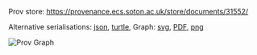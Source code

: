 
Prov store: https://provenance.ecs.soton.ac.uk/store/documents/31552/
	
Alternative serialisations: [json](https://provenance.ecs.soton.ac.uk/store/documents/31552.json), [turtle](https://provenance.ecs.soton.ac.uk/store/documents/31552.ttl), 
Graph: [svg](https://provenance.ecs.soton.ac.uk/store/documents/31552.svg), [PDF](https://provenance.ecs.soton.ac.uk/store/documents/31552.pdf), [png](https://provenance.ecs.soton.ac.uk/store/documents/31552.png)

![Prov Graph](https://provenance.ecs.soton.ac.uk/store/documents/31552.png)

		